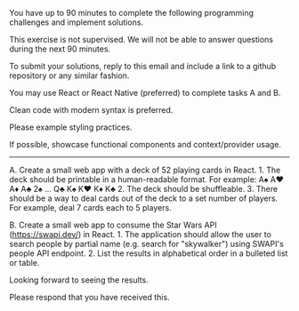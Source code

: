 You have up to 90 minutes to complete the following programming challenges and implement solutions.

This exercise is not supervised. We will not be able to answer questions during the next 90 minutes.

To submit your solutions, reply to this email and include a link to a github repository or any similar fashion.

You may use React or React Native (preferred) to complete tasks A and B.

Clean code with modern syntax is preferred.

Please example styling practices.

If possible, showcase functional components and context/provider usage.

-----

A. Create a small web app with a deck of 52 playing cards in React.
    1. The deck should be printable in a human-readable format.  For example: A♠    A♥    A♦    A♣    2♠  ... Q♣    K♠    K♥    K♦    K♣
    2. The deck should be shuffleable.
    3. There should be a way to deal cards out of the deck to a set number of players.  For example, deal 7 cards each to 5 players.

B. Create a small web app to consume the Star Wars API (https://swapi.dev/) in React.
    1. The application should allow the user to search people by partial name (e.g. search for "skywalker") using SWAPI's people API endpoint.
    2. List the results in alphabetical order in a bulleted list or table.


Looking forward to seeing the results.

Please respond that you have received this.
